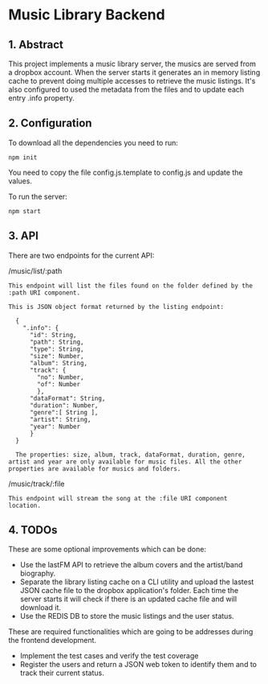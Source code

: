 # Music Library Backend

## 1. Abstract

  This project implements a music library server, the musics are served from a dropbox account.
  When the server starts it generates an in memory listing cache to prevent doing multiple accesses to retrieve the music listings. It's also configured to used the metadata from the files and to update each entry .info property.

## 2. Configuration

To download all the dependencies you need to run:

```npm init```

You need to copy the file config.js.template to config.js and update the values.

To run the server:

```npm start```

## 3. API

  There are two endpoints for the current API:

  /music/list/:path

    This endpoint will list the files found on the folder defined by the :path URI component.

    This is JSON object format returned by the listing endpoint:

      {
        ".info": {
          "id": String,
          "path": String,
          "type": String, 
          "size": Number,
          "album": String,
          "track": {
            "no": Number,
            "of": Number
            },
          "dataFormat": String,
          "duration": Number,
          "genre":[ String ],
          "artist": String,
          "year": Number
          }
      }

      The properties: size, album, track, dataFormat, duration, genre, artist and year are only available for music files. All the other properties are available for musics and folders.

  /music/track/:file

    This endpoint will stream the song at the :file URI component location.

## 4. TODOs

  These are some optional improvements which can be done:
  
  * Use the lastFM API to retrieve the album covers and the artist/band biography.
  * Separate the library listing cache on a CLI utility and upload the lastest JSON cache file to the dropbox application's folder. Each time the server starts it will check if there is an updated cache file and will download it.
  * Use the REDIS DB to store the music listings and the user status.
  
  These are required functionalities which are going to be addresses during the frontend development.

  * Implement the test cases and verify the test coverage
  * Register the users and return a JSON web token to identify them and to track their current status.
